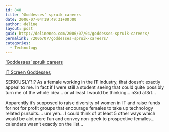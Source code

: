 ```yaml
---
id: 848
title: ‘Goddesses’ spruik careers
date: 2006-07-04T19:49:31+00:00
author: deline
layout: post
guid: http://delineneo.com/2006/07/04/goddesses-spruik-careers/
permalink: /2006/07/goddesses-spruik-careers/
categories:
  - Technology
---
```

[&#8216;Goddesses&#8217; spruik careers](http://australianit.news.com.au/articles/0,7204,19680979%5E15306%5E%5Enbv%5E,00.html)

[IT Screen Goddesses](http://www.itgoddess.info/)

SERIOUSLY?!? As a female working in the IT industry, that doesn&#8217;t exactly appeal to me. In fact if I were still a student seeing that could quite possibly turn me of the whole idea&#8230; or at least I would be thinking&#8230; n3rd al3rt&#8230;

Apparently it&#8217;s supposed to raise diversity of women in IT and raise funds for not for profit groups that encourage females to take up technology related pursuits&#8230;. um yeh&#8230; I could think of at least 5 other ways which would be alot more fun and convey non-geek to prospective females&#8230; calendars wasn&#8217;t exactly on the list&#8230;
